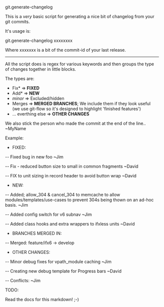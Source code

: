 git.generate-changelog

This is a *very* basic script for generating a nice bit of changelog from your git commits.

It's usage is:

git.generate-changelog xxxxxxxx

Where xxxxxxx is a bit of the commit-id of your last release.

-----------

All the script does is regex for various keywords and then groups the type of changes together in little blocks.

The types are:

* Fix* => **FIXED**
* Add* => **NEW**
* *minor* => Excluded/hidden
* Merges => **MERGED BRANCHES**; We include them if they look useful (we use git-flow so it's designed to highlight 'finished features')
* ... everthing else => **OTHER CHANGES** 

We also stick the person who made the commit at the end of the line.. ~MyName

Example:

 - FIXED:

 -- Fixed bug in new foo ~Jim
 
 -- Fix - reduced button size to small in common fragments ~David
 
 -- FIX to unit sizing in record header to avoid button wrap ~David

 - NEW:

 -- Added; allow_304 & cancel_304 to memcache to allow modules/templates/use-cases to prevent 304s being thown on an ad-hoc basis. ~Jim
 
 -- Added config switch for v6 subnav ~Jim
 
 -- Added class hooks and extra wrappers to ifxless units ~David

 - BRANCHES MERGED IN:

 -- Merged: feature/ifx6 -> develop

 - OTHER CHANGES:

 -- Minor debug fixes for vpath_module caching ~Jim
 
 -- Creating new debug template for Progress bars ~David
 
 -- Conflicts: ~Jim


TODO:

Read the docs for this markdown! ;-)